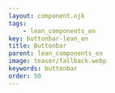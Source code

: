 ```yaml
---
layout: component.njk
tags: 
    - lean_components_en
key: buttonbar-lean_en
title: Buttonbar
parent: lean_components_en
image: teaser/fallback.webp
keywords: buttonbar
order: 50
---
```

